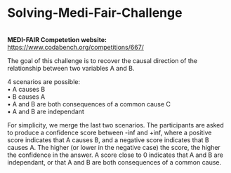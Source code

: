 # Solving-Medi-Fair-Challenge
\
<b>MEDI-FAIR Competetion website:</b> https://www.codabench.org/competitions/667/


The goal of this challenge is to recover the causal direction of the relationship between two variables A and B. 

4 scenarios are possible:
\
• A causes B
\
• B causes A
\
• A and B are both consequences of a common cause C
\
• A and B are independant



For simplicity, we merge the last two scenarios. The participants are asked to produce a confidence score between -inf and +inf, where a positive score indicates that A causes B, and a negative score indicates that B causes A. The higher (or lower in the negative case) the score, the higher the confidence in the answer. A score close to 0 indicates that A and B are independant, or that A and B are both consequences of a common cause.
